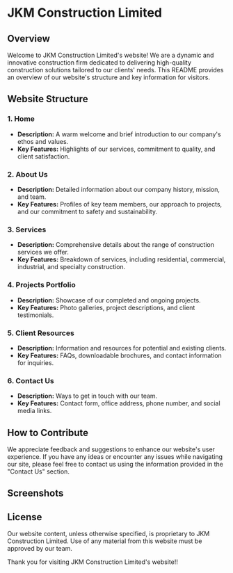 # JKM Construction Limited

## Overview

Welcome to JKM Construction Limited's website! We are a dynamic and innovative construction firm dedicated to delivering high-quality construction solutions tailored to our clients' needs. This README provides an overview of our website's structure and key information for visitors.

## Website Structure

### 1. Home

- **Description:** A warm welcome and brief introduction to our company's ethos and values.
- **Key Features:** Highlights of our services, commitment to quality, and client satisfaction.

### 2. About Us

- **Description:** Detailed information about our company history, mission, and team.
- **Key Features:** Profiles of key team members, our approach to projects, and our commitment to safety and sustainability.

### 3. Services

- **Description:** Comprehensive details about the range of construction services we offer.
- **Key Features:** Breakdown of services, including residential, commercial, industrial, and specialty construction.

### 4. Projects Portfolio

- **Description:** Showcase of our completed and ongoing projects.
- **Key Features:** Photo galleries, project descriptions, and client testimonials.

### 5. Client Resources

- **Description:** Information and resources for potential and existing clients.
- **Key Features:** FAQs, downloadable brochures, and contact information for inquiries.

### 6. Contact Us

- **Description:** Ways to get in touch with our team.
- **Key Features:** Contact form, office address, phone number, and social media links.

## How to Contribute

We appreciate feedback and suggestions to enhance our website's user experience. If you have any ideas or encounter any issues while navigating our site, please feel free to contact us using the information provided in the "Contact Us" section.

## Screenshots

## License

Our website content, unless otherwise specified, is proprietary to JKM Construction Limited. Use of any material from this website must be approved by our team.

Thank you for visiting JKM Construction Limited's website!!

